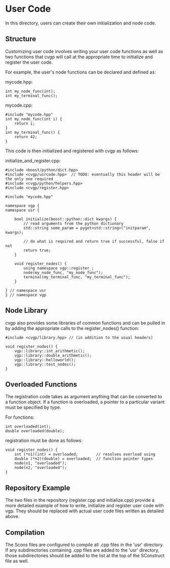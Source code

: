 User Code
=========

In this directory, users can create their own initialization and node code.

Structure
---------

Customizing user code involves writing your user code functions as well as two functions that cvgp will call at the appropriate time to initialize and register the user code.

For example, the user's node functions can be declared and defined as:

mycode.hpp:
	
	int my_node_func(int);
	int my_terminal_func();

mycode.cpp:
	
	#include "mycode.hpp"
	int my_node_func(int i) {
		return i;
	}
	int my_terminal_func() {
		return 42;
	}

This code is then initialized and registered with cvgp as follows:

initialize_and_register.cpp:

	#include <boost/python/dict.hpp>
	#include <cvgp/usrcode.hpp>  // TODO: eventually this header will be the only one required
	#include <cvgp/python/helpers.hpp>
	#include <cvgp/register.hpp>
	
	#include "mycode.hpp"
	
	namespace vgp {
	namespace usr {
		
		bool initialize(boost::python::dict kwargs) {
			// read arguments from the python dictionary
			std::string some_param = pyget<std::string>("initparam", kwargs);
			
			// do what is required and return true if successful, false if not
			return true;
		}
		
		void register_nodes() {
			using namespace vgp::register_;
			node(my_node_func, "my_node_func");
			terminal(my_terminal_func, "my_terminal_func");
		}
		
	} // namespace usr
	} // namespace vgp

Node Library
------------

cvgp also provides some libraries of common functions and can be pulled in by adding the appropriate calls to the register_nodes() function:

	#include <cvgp/library.hpp> // (in addition to the usual headers)
	
	void register_nodes() {
		vgp::library::int_arithmetic();
		vgp::library::double_arithmetic();
		vgp::library::helloworld();
		vgp::library::test_nodes();
	}
	
Overloaded Functions
--------------------

The registration code takes as argument anything that can be converted to a function object. If a function is overloaded, a pointer to a particular variant must be specified by type.

For functions:

	int overloaded(int);
	double overloaded(double);

registration must be done as follows:

	void register_nodes() {
		int (*n1)(int) = overloaded;		// resolves overload using
		double (*n2)(double) = overloaded;	// function pointer types
		node(n1, "overloaded");
		node(n2, "overloaded");
	}

Repository Example
------------------

The two files in the repository (register.cpp and initialize.cpp) provide a more detailed example of how to write, initialize and register user code with vgp. They should be replaced with actual user code files written as detailed above.

Compilation
-----------

The Scons files are configured to compile all .cpp files in the 'usr' directory. If any subdirectories containing .cpp files are added to the 'usr' directory, those subdirectories should be added to the list at the top of the SConstruct file as well.
